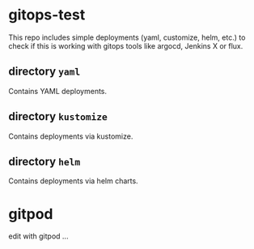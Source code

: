 # gitops-test
This repo includes simple deployments (yaml, customize, helm, etc.) to check if this is working with gitops tools like argocd, Jenkins X or flux.

## directory `yaml`

Contains YAML deployments.

## directory `kustomize`

Contains deployments via kustomize.

## directory `helm`

Contains deployments via helm charts.

# gitpod

edit with gitpod ...